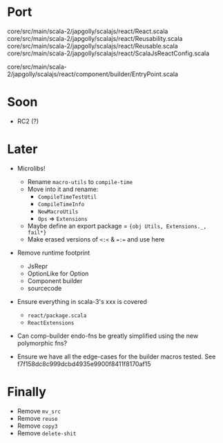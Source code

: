 Port
====

core/src/main/scala-2/japgolly/scalajs/react/React.scala
core/src/main/scala-2/japgolly/scalajs/react/Reusability.scala
core/src/main/scala-2/japgolly/scalajs/react/Reusable.scala
core/src/main/scala-2/japgolly/scalajs/react/ScalaJsReactConfig.scala

core/src/main/scala-2/japgolly/scalajs/react/component/builder/EntryPoint.scala

Soon
====
* RC2 (?)

Later
=====

* Microlibs!
  * Rename `macro-utils` to `compile-time`
  * Move into it and rename:
    * `CompileTimeTestUtil`
    * `CompileTimeInfo`
    * `NewMacroUtils`
    * `Ops` => `Extensions`
  * Maybe define an export package = `{obj Utils, Extensions._, fail*}`
  * Make erased versions of `<:<` & `=:=` and use here

* Remove runtime footprint
  * JsRepr
  * OptionLike for Option
  * Component builder
  * sourcecode

* Ensure everything in scala-3's xxx is covered
  * `react/package.scala`
  * `ReactExtensions`

* Can comp-builder endo-fns be greatly simplified using the new polymorphic fns?

* Ensure we have all the edge-cases for the builder macros tested.
  See f7f158dc8c999dcbd4935e9900f8411f8170af15

Finally
=======
* Remove `mv_src`
* Remove `reuse`
* Remove `copy3`
* Remove `delete-shit`
